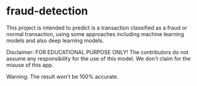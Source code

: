 # fraud-detection
This project is intended to predict is a transaction classified as a fraud or normal transaction, using some approaches including machine learning models and also deep learning models. 

Disclaimer: FOR EDUCATIONAL PURPOSE ONLY! The contributors do not assume any responsibility for the use of this model. We don't claim for the misuse of this app.

Warning: The result won't be 100% accurate.
